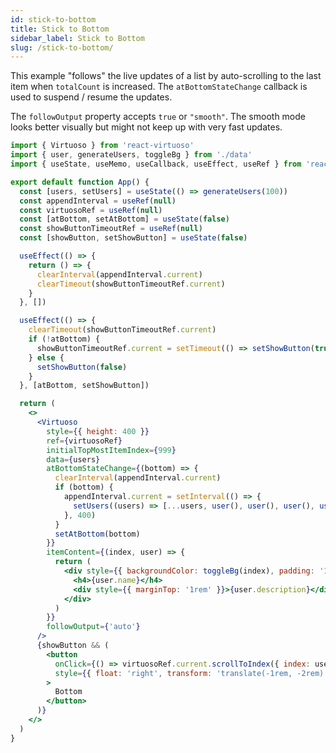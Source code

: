 ```yaml
---
id: stick-to-bottom
title: Stick to Bottom
sidebar_label: Stick to Bottom
slug: /stick-to-bottom/
---
```


This example "follows" the live updates of a list by auto-scrolling to the last item when `totalCount` is increased.
The `atBottomStateChange` callback is used to suspend / resume the updates.

The `followOutput` property accepts `true` or `"smooth"`. The smooth mode looks better visually but might not keep up with very fast updates.

```jsx live include-data
import { Virtuoso } from 'react-virtuoso'
import { user, generateUsers, toggleBg } from './data'
import { useState, useMemo, useCallback, useEffect, useRef } from 'react'

export default function App() {
  const [users, setUsers] = useState(() => generateUsers(100))
  const appendInterval = useRef(null)
  const virtuosoRef = useRef(null)
  const [atBottom, setAtBottom] = useState(false)
  const showButtonTimeoutRef = useRef(null)
  const [showButton, setShowButton] = useState(false)

  useEffect(() => {
    return () => {
      clearInterval(appendInterval.current)
      clearTimeout(showButtonTimeoutRef.current)
    }
  }, [])

  useEffect(() => {
    clearTimeout(showButtonTimeoutRef.current)
    if (!atBottom) {
      showButtonTimeoutRef.current = setTimeout(() => setShowButton(true), 500)
    } else {
      setShowButton(false)
    }
  }, [atBottom, setShowButton])

  return (
    <>
      <Virtuoso
        style={{ height: 400 }}
        ref={virtuosoRef}
        initialTopMostItemIndex={999}
        data={users}
        atBottomStateChange={(bottom) => {
          clearInterval(appendInterval.current)
          if (bottom) {
            appendInterval.current = setInterval(() => {
              setUsers((users) => [...users, user(), user(), user(), user(), user()])
            }, 400)
          }
          setAtBottom(bottom)
        }}
        itemContent={(index, user) => {
          return (
            <div style={{ backgroundColor: toggleBg(index), padding: '1rem 0.5rem' }}>
              <h4>{user.name}</h4>
              <div style={{ marginTop: '1rem' }}>{user.description}</div>
            </div>
          )
        }}
        followOutput={'auto'}
      />
      {showButton && (
        <button
          onClick={() => virtuosoRef.current.scrollToIndex({ index: users.length - 1, behavior: 'smooth' })}
          style={{ float: 'right', transform: 'translate(-1rem, -2rem)' }}
        >
          Bottom
        </button>
      )}
    </>
  )
}
```
